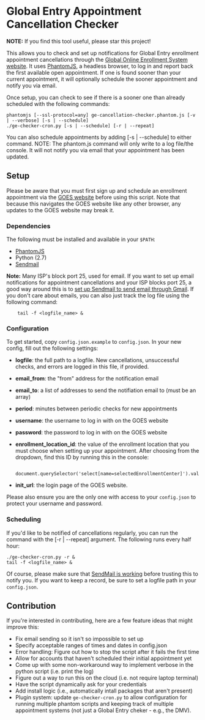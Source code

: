 # Global Entry Appointment Cancellation Checker #

**NOTE:** If you find this tool useful, please star this project!

This allows you to check and set up notifications for Global Entry enrollment appointment cancellations through the [Global Online Enrollment System website](https://goes-app.cbp.dhs.gov/). It uses [PhantomJS](http://phantomjs.org/), a headless browser, to log in and report back the first available open appointment. If one is found sooner than your current appointment, it will optionally schedule the sooner appointment and notify you via email.

Once setup, you can check to see if there is a sooner one than already scheduled with the following commands:

	phantomjs [--ssl-protocol=any] ge-cancellation-checker.phantom.js [-v | --verbose] [-s | --schedule]
	./ge-checker-cron.py [-s | --schedule] [-r | --repeat]

You can also schedule appointments by adding [-s | --schedule] to either command. NOTE: The phantom.js command will only write to a log file/the console. It will not notify you via email that your appointment has been updated.

## Setup ##

Please be aware that you must first sign up and schedule an enrollment appointment via the [GOES website](https://goes-app.cbp.dhs.gov/) before using this script. Note that because this navigates the GOES website like any other browser, any updates to the GOES website may break it.

### Dependencies ###

The following must be installed and available in your `$PATH`:

* [PhantomJS](http://phantomjs.org/)
* Python (2.7)
* [Sendmail](http://en.wikipedia.org/wiki/Sendmail)

**Note:** Many ISP's block port 25, used for email. If you want to set up email notifications for appointment cancellations and your ISP blocks port 25, a good way around this is to [set up Sendmail to send email through Gmail](http://linuxconfig.org/configuring-gmail-as-sendmail-email-relay). If you don't care about emails, you can also just track the log file using the following command:

        tail -f <logfile_name> &

### Configuration ###

To get started, copy `config.json.example` to `config.json`. In your new config, fill out the following settings:

* **logfile**: the full path to a logfile. New cancellations, unsuccessful checks, and errors are logged in this file, if provided.

* **email_from**: the "from" address for the notification email

* **email_to**: a list of addresses to send the notifiation email to (must be an array)

* **period**: minutes between periodic checks for new appointments

* **username**: the username to log in with on the GOES website

* **password**: the password to log in with on the GOES website

* **enrollment_location_id**: the value of the enrollment location that you must choose when setting up your appointment. After choosing from the dropdown, find this ID by running this in the console:
    
        document.querySelector('select[name=selectedEnrollmentCenter]').value

* **init_url**: the login page of the GOES website.

Please also ensure you are the only one with access to your `config.json` to protect your username and password.

### Scheduling ###

If you'd like to be notified of cancellations regularly, you can run the command with the [-r | --repeat] argument. The following runs every half hour:

    ./ge-checker-cron.py -r &
    tail -f <logfile_name> &

Of course, please make sure that [SendMail is working](http://smallbusiness.chron.com/check-sendmail-working-not-linux-49904.html) before trusting this to notify you. If you want to keep a record, be sure to set a logfile path in your `config.json`.

## Contribution ##

If you're interested in contributing, here are a few feature ideas that might improve this:

* Fix email sending so it isn't so impossible to set up
* Specify acceptable ranges of times and dates in config.json
* Error handling: Figure out how to stop the script after it fails the first time
* Allow for accounts that haven't scheduled their initial appointment yet
* Come up with some non-workaround way to implement verbose in the python script (i.e. print the log)
* Figure out a way to run this on the cloud (i.e. not require laptop terminal)
* Have the script dynamically ask for your credentials
* Add install logic (i.e., automatically intall packages that aren't present)
* Plugin system: update `ge-checker-cron.py` to allow configuration for running multiple phantom scripts and keeping track of multiple appointment systems (not just a Global Entry cheker - e.g., the DMV).
